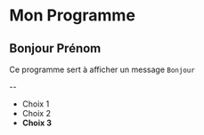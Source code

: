 # Mon Programme

## Bonjour Prénom

Ce programme sert à afficher un message `Bonjour`

--

- Choix 1
- Choix 2
- **Choix 3**
